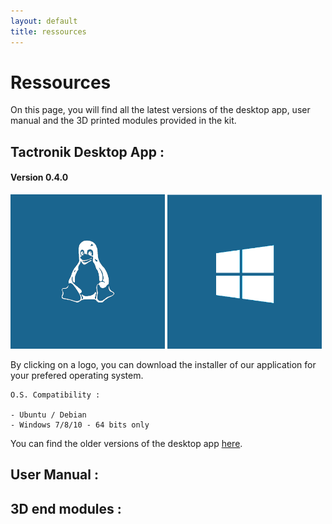 ```yaml
---
layout: default
title: ressources
---
```


# Ressources

On this page, you will find all the latest versions of the desktop app, user manual and the 3D printed modules provided in the kit.

## Tactronik Desktop App :

#### Version 0.4.0

[<img src="/assets/images/logo_linux.png" style="width:49%"/>](https://github.com/ActronikaSAS/desktop-demo-kit/releases/download/v0.4.0/desktop-demo-kit_0.4.0_amd64.deb)
[<img src="/assets/images/logo_w10.png" style="width:49%"/>](https://github.com/ActronikaSAS/desktop-demo-kit/releases/download/v0.4.0/Tactronik.demo.kit.Setup.0.4.0.exe)

By clicking on a logo, you can download the installer of our application for your prefered operating system.

    O.S. Compatibility : 
    
    - Ubuntu / Debian
    - Windows 7/8/10 - 64 bits only

You can find the older versions of the desktop app [here](/archives.html).

## User Manual :



## 3D end modules :
